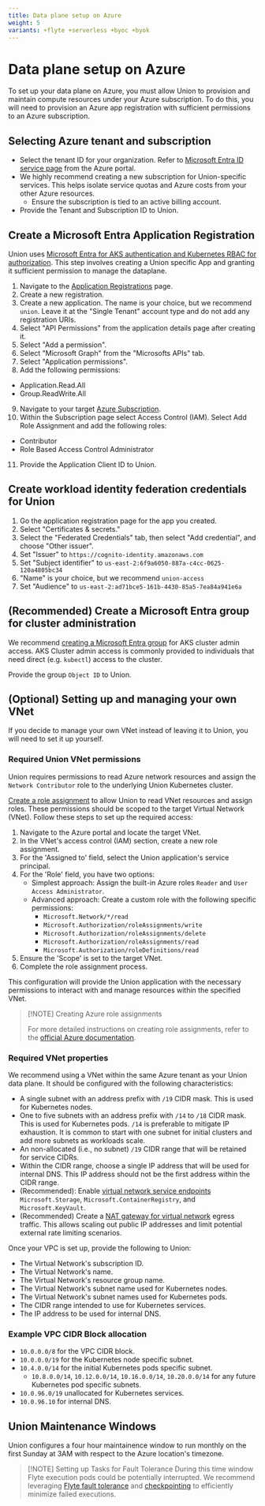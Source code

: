 ```yaml
---
title: Data plane setup on Azure
weight: 5
variants: +flyte +serverless +byoc +byok
---
```


# Data plane setup on Azure

To set up your data plane on Azure, you must allow Union to provision and maintain compute resources under your Azure subscription. To do this, you will need to provision an Azure app registration with sufficient permissions to an Azure subscription.

## Selecting Azure tenant and subscription

- Select the tenant ID for your organization. Refer to [Microsoft Entra ID service page](https://portal.azure.com/#view/Microsoft_AAD_IAM/ActiveDirectoryMenuBlade/~/Overview) from the Azure portal.
- We highly recommend creating a new subscription for Union-specific services. This helps isolate service quotas and Azure costs from your other Azure resources.
  - Ensure the subscription is tied to an active billing account.
- Provide the Tenant and Subscription ID to Union.

## Create a Microsoft Entra Application Registration

Union uses [Microsoft Entra for AKS authentication and Kubernetes RBAC for authorization](https://learn.microsoft.com/en-us/azure/aks/azure-ad-rbac?tabs=portal). This step involves
creating a Union specific App and granting it sufficient permission to manage the dataplane.

1. Navigate to the [Application Registrations](https://entra.microsoft.com/#view/Microsoft_AAD_RegisteredApps/ApplicationsListBlade/quickStartType~/null/sourceType/Microsoft_AAD_IAM) page.
2. Create a new registration.
3. Create a new application. The name is your choice, but we recommend `union`. Leave it at the "Single Tenant" account type and do not add any registration URIs.
4. Select "API Permissions" from the application details page after creating it.
5. Select "Add a permission".
6. Select "Microsoft Graph" from the "Microsofts APIs" tab.
7. Select "Application permissions".
8. Add the following permissions:

- Application.Read.All
- Group.ReadWrite.All

9. Navigate to your target [Azure Subscription](https://portal.azure.com/#view/Microsoft_Azure_Billing/SubscriptionsBladeV2).
10. Within the Subscription page select Access Control (IAM). Select Add Role Assignment and add the following roles:

- Contributor
- Role Based Access Control Administrator

11. Provide the Application Client ID to Union.

## Create workload identity federation credentials for Union

1. Go the application registration page for the app you created.
2. Select "Certificates & secrets."
3. Select the "Federated Credentials" tab, then select "Add credential", and choose "Other issuer".
4. Set "Issuer" to `https://cognito-identity.amazonaws.com`
5. Set "Subject identifier" to `us-east-2:6f9a6050-887a-c4cc-0625-120a4805bc34`
6. "Name" is your choice, but we recommend `union-access`
7. Set "Audience" to `us-east-2:ad71bce5-161b-4430-85a5-7ea84a941e6a`

## (Recommended) Create a Microsoft Entra group for cluster administration

We recommend [creating a Microsoft Entra group](https://learn.microsoft.com/en-us/training/modules/create-users-and-groups-in-azure-active-directory/) for AKS cluster admin access.
AKS Cluster admin access is commonly provided to individuals that need direct (e.g. `kubectl`) access to the cluster.

Provide the group `Object ID` to Union.

## (Optional) Setting up and managing your own VNet

If you decide to manage your own VNet instead of leaving it to Union, you will need to set it up yourself.

### Required Union VNet permissions

Union requires permissions to read Azure network resources and assign the `Network Contributor` role to the underlying Union Kubernetes cluster.

[Create a role assignment](https://learn.microsoft.com/en-us/azure/role-based-access-control/role-assignments-portal) to allow Union to read VNet resources and assign roles. These permissions should be scoped to the target Virtual Network (VNet). Follow these steps to set up the required access:

1. Navigate to the Azure portal and locate the target VNet.
2. In the VNet's access control (IAM) section, create a new role assignment.
3. For the 'Assigned to' field, select the Union application's service principal.
4. For the 'Role' field, you have two options:
   - Simplest approach: Assign the built-in Azure roles `Reader` and `User Access Administrator`.
   - Advanced approach: Create a custom role with the following specific permissions:
     - `Microsoft.Network/*/read`
     - `Microsoft.Authorization/roleAssignments/write`
     - `Microsoft.Authorization/roleAssignments/delete`
     - `Microsoft.Authorization/roleAssignments/read`
     - `Microsoft.Authorization/roleDefinitions/read`
5. Ensure the 'Scope' is set to the target VNet.
6. Complete the role assignment process.

This configuration will provide the Union application with the necessary permissions to interact with and manage resources within the specified VNet.

> [!NOTE] Creating Azure role assignments
>
> For more detailed instructions on creating role assignments, refer to the
> [official Azure documentation](https://learn.microsoft.com/en-us/azure/role-based-access-control/role-assignments-portal).

### Required VNet properties

We recommend using a VNet within the same Azure tenant as your Union data plane. It should be configured with the following characteristics:

- A single subnet with an address prefix with `/19` CIDR mask. This is used for Kubernetes nodes.
- One to five subnets with an address prefix with `/14` to `/18` CIDR mask. This is used for Kubernetes pods. `/14` is preferable to mitigate IP exhaustion. It is common to start with one subnet for initial clusters and add more subnets as workloads scale.
- An non-allocated (i.e., no subnet) `/19` CIDR range that will be retained for service CIDRs.
- Within the CIDR range, choose a single IP address that will be used for internal DNS. This IP address should not be the first address within the CIDR range.
- (Recommended): Enable [virtual network service endpoints](https://learn.microsoft.com/en-us/azure/virtual-network/virtual-network-service-endpoints-overview) `Microsoft.Storage`, `Microsoft.ContainerRegistry`, and `Microsoft.KeyVault`.
- (Recommended) Create a [NAT gateway for virtual network](https://learn.microsoft.com/en-us/azure/nat-gateway/quickstart-create-nat-gateway-portal) egress traffic. This allows scaling out public IP addresses and limit potential external rate limiting scenarios.

Once your VPC is set up, provide the following to Union:

- The Virtual Network's subscription ID.
- The Virtual Network's name.
- The Virtual Network's resource group name.
- The Virtual Network's subnet name used for Kubernetes nodes.
- The Virtual Network's subnet names used for Kubernetes pods.
- The CIDR range intended to use for Kubernetes services.
- The IP address to be used for internal DNS.

### Example VPC CIDR Block allocation

- `10.0.0.0/8` for the VPC CIDR block.
- `10.0.0.0/19` for the Kubernetes node specific subnet.
- `10.4.0.0/14` for the initial Kubernetes pods specific subnet.
  - `10.8.0.0/14`, `10.12.0.0/14`, `10.16.0.0/14`, `10.20.0.0/14` for any future Kubernetes pod specific subnets.
- `10.0.96.0/19` unallocated for Kubernetes services.
- `10.0.96.10` for internal DNS.

## Union Maintenance Windows

Union configures a four hour maintainence window to run monthly on the first Sunday at 3AM with respect to the Azure location's timezone.

> [!NOTE] Setting up Tasks for Fault Tolerance
> During this time window Flyte execution pods could be potentially interrupted.
> We recommend leveraging
> [Flyte fault tolerance](https://docs.flyte.org/en/latest/concepts/tasks.html#fault-tolerance) and
> [checkpointing](https://docs.flyte.org/en/latest/user_guide/advanced_composition/intratask_checkpoints.html)
> to efficiently minimize failed executions.
